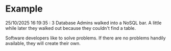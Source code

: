 # Example

<!-- replace-with-date starts -->
25/10/2025 16:19:35 : 3 Database Admins walked into a NoSQL bar. A little while later they walked out because they couldn't find a table.
<!-- replace-with-date ends -->

<!-- replace-with-joke starts -->
Software developers like to solve problems. If there are no problems handily available, they will create their own.
<!-- replace-with-joke ends -->